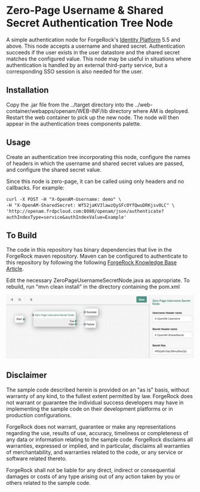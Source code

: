 <!--
 * The contents of this file are subject to the terms of the Common Development and
 * Distribution License (the License). You may not use this file except in compliance with the
 * License.
 *
 * You can obtain a copy of the License at legal/CDDLv1.0.txt. See the License for the
 * specific language governing permission and limitations under the License.
 *
 * When distributing Covered Software, include this CDDL Header Notice in each file and include
 * the License file at legal/CDDLv1.0.txt. If applicable, add the following below the CDDL
 * Header, with the fields enclosed by brackets [] replaced by your own identifying
 * information: "Portions copyright [year] [name of copyright owner]".
 *
 * Copyright 2017 ForgeRock AS.
-->
# Zero-Page Username & Shared Secret Authentication Tree Node

A simple authentication node for ForgeRock's [Identity Platform][forgerock_platform] 5.5 and above. This node accepts a username and shared secret. Authentication succeeds if the user exists in the user datastore and the shared secret matches the configured value. This node may be useful in situations where authentication is handled by an external third-party service, but a corresponding SSO session is also needed for the user.

## Installation

Copy the .jar file from the ../target directory into the ../web-container/webapps/openam/WEB-INF/lib directory where AM is deployed.  Restart the web container to pick up the new node.  The node will then appear in the authentication trees components palette.

## Usage

Create an authentication tree incorporating this node, configure the names of headers in which the username and shared secret values are passed, and configure the shared secret value.

Since this node is zero-page, it can be called using only headers and no callbacks. For example:

```
curl -X POST -H "X-OpenAM-Username: demo" \
-H "X-OpenAM-SharedSecret: Wf52jaKV3lawzQySFc0YfQwuDRKjsv0LC" \
'http://openam.frdpcloud.com:8080/openam/json/authenticate?authIndexType=service&authIndexValue=Example'
```

## To Build

The code in this repository has binary dependencies that live in the ForgeRock maven repository. Maven can be configured to authenticate to this repository by following the following [ForgeRock Knowledge Base Article](https://backstage.forgerock.com/knowledge/kb/article/a74096897).

Edit the necessary ZeroPageUsernameSecretNode.java as appropriate.  To rebuild, run "mvn clean install" in the directory containing the pom.xml  

![ScreenShot](./zeropage.png)  

## Disclaimer  

The sample code described herein is provided on an "as is" basis, without warranty of any kind, to the fullest extent permitted by law. ForgeRock does not warrant or guarantee the individual success developers may have in implementing the sample code on their development platforms or in production configurations.

ForgeRock does not warrant, guarantee or make any representations regarding the use, results of use, accuracy, timeliness or completeness of any data or information relating to the sample code. ForgeRock disclaims all warranties, expressed or implied, and in particular, disclaims all warranties of merchantability, and warranties related to the code, or any service or software related thereto.

ForgeRock shall not be liable for any direct, indirect or consequential damages or costs of any type arising out of any action taken by you or others related to the sample code.    

[forgerock_platform]: https://www.forgerock.com/platform/  


